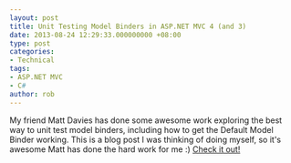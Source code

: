 ```yaml
---
layout: post
title: Unit Testing Model Binders in ASP.NET MVC 4 (and 3)
date: 2013-08-24 12:29:33.000000000 +08:00
type: post
categories:
- Technical
tags:
- ASP.NET MVC
- C#
author: rob
---
```



My friend Matt Davies has done some awesome work exploring the best way to unit test model binders, including how to get the Default Model Binder working. This is a blog post I was thinking of doing myself, so it's awesome Matt has done the hard work for me :) [Check it out!](http://blog.mdavies.net/2013/06/07/unit-testing-mvc3mvc4-model-binders/)

